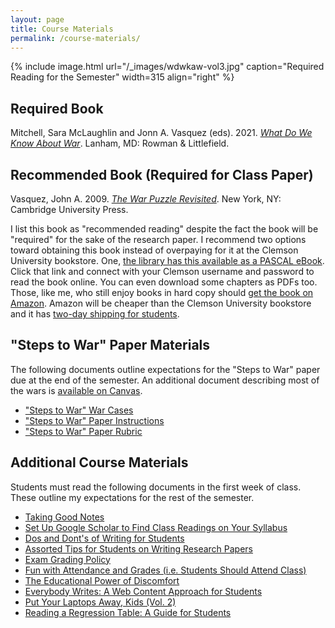 ```yaml
---
layout: page
title: Course Materials
permalink: /course-materials/
---
```


{% include image.html url="/_images/wdwkaw-vol3.jpg" caption="Required Reading for the Semester" width=315 align="right" %}

## Required Book

Mitchell, Sara McLaughlin and Jonn A. Vasquez (eds). 2021. [*What Do We Know About War*](https://www.amazon.com/What-Do-Know-about-War-dp-1538140098/dp/1538140098). Lanham, MD: Rowman & Littlefield.

## Recommended Book (Required for Class Paper)

Vasquez, John A. 2009. [*The War Puzzle Revisited*](https://www.amazon.com/Revisited-Cambridge-Studies-International-Relations/dp/0521708230). New York, NY: Cambridge University Press. 

I list this book as "recommended reading" despite the fact the book will be "required" for the sake of the research paper. I recommend two options toward obtaining this book instead of overpaying for it at the Clemson University bookstore. One, [the library has this available as a PASCAL eBook](http://libcat.clemson.edu/record=b3650354). Click that link and connect with your Clemson username and password to read the book online. You can even download some chapters as PDFs too. Those, like me, who still enjoy books in hard copy should [get the book on Amazon](https://www.amazon.com/Revisited-Cambridge-Studies-International-Relations/dp/0521708230). Amazon will be cheaper than the Clemson University bookstore and it has [two-day shipping for students](https://www.amazon.com/Amazon-Student/b?ie=UTF8&node=668781011).

## "Steps to War" Paper Materials

The following documents outline expectations for the "Steps to War" paper due at the end of the semester. An additional document describing most of the wars is [available on Canvas](https://www.clemson.edu/canvas/).

- ["Steps to War" War Cases](http://posc3610.svmiller.com/steps-to-war/#wars)
- ["Steps to War" Paper Instructions](http://posc3610.svmiller.com/steps-to-war/#crafting-your-paper)
- ["Steps to War" Paper Rubric](http://posc3610.svmiller.com/steps-to-war-assignment/steps-to-war-paper-rubric.pdf)


## Additional Course Materials

Students must read the following documents in the first week of class. These outline my expectations for the rest of the semester.

- [Taking Good Notes](http://svmiller.com/blog/2014/09/taking-good-notes/)
- [Set Up Google Scholar to Find Class Readings on Your Syllabus](http://svmiller.com/blog/2017/07/set-up-google-scholar-to-find-class-readings/)
- [Dos and Dont's of Writing for Students](http://svmiller.com/blog/2015/06/dos-and-donts-of-writing-for-students/)
- [Assorted Tips for Students on Writing Research Papers](http://svmiller.com/blog/2015/12/assorted-tips-students-research-papers/)
- [Exam Grading Policy](https://www.dropbox.com/s/apihjs7di81aqcv/svm-exam-grading-policy.pdf?dl=0)
- [Fun with Attendance and Grades (i.e. Students Should Attend Class)](http://svmiller.com/blog/2016/05/fun-with-attendance-grades/)
- [The Educational Power of Discomfort](http://svmiller.com/blog/2016/05/educational-power-discomfort/)
- [Everybody Writes: A Web Content Approach for Students](http://svmiller.com/blog/2016/05/everybody-writes-academic/)
- [Put Your Laptops Away, Kids (Vol. 2)](http://svmiller.com/blog/2016/05/put-your-laptops-away-2/)
- [Reading a Regression Table: A Guide for Students](http://svmiller.com/blog/2014/08/reading-a-regression-table-a-guide-for-students/)